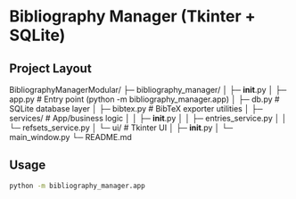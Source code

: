 # Bibliography Manager (Tkinter + SQLite)

## Project Layout
BibliographyManagerModular/
├─ bibliography_manager/
│  ├─ __init__.py
│  ├─ app.py                # Entry point (python -m bibliography_manager.app)
│  ├─ db.py                 # SQLite database layer
│  ├─ bibtex.py             # BibTeX exporter utilities
│  ├─ services/             # App/business logic
│  │  ├─ __init__.py
│  │  ├─ entries_service.py
│  │  └─ refsets_service.py
│  └─ ui/                   # Tkinter UI
│     ├─ __init__.py
│     └─ main_window.py
└─ README.md

## Usage
```bash
python -m bibliography_manager.app
```
